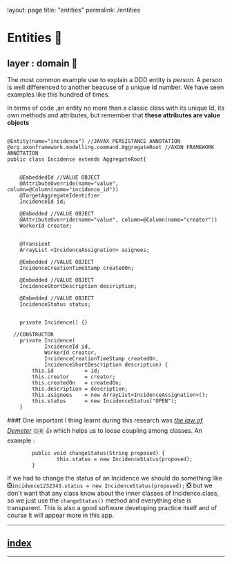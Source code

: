 layout: page
title: "entities"
permalink: /entities

# Entities 👻
## layer : domain 🔴


The most common example use to explain a DDD entity is _person_. A person  is well differenced to another beacuse of a unique Id number. We have seen examples like this hundred of times.

In terms of code ,an entity no more than a classic class with its unique Id, its own methods and attributes, but remember that **these attributes are value objects** 

```

@Entity(name="incidence") //JAVAX PERSISTANCE ANNOTATION
@org.axonframework.modelling.command.AggregateRoot //AXON FRAMEWORK ANNOTATION
public class Incidence extends AggregateRoot{
	
	
	@EmbeddedId //VALUE OBJECT
	@AttributeOverride(name="value", column=@Column(name="incidence_id"))
	@TargetAggregateIdentifier
	IncidenceId id;
	
	@Embedded //VALUE OBJECT
	@AttributeOverride(name="value", column=@Column(name="creator"))
	WorkerId creator;
	
	
	@Transient
	ArrayList <IncidenceAssignation> asignees;
		
	@Embedded //VALUE OBJECT
	IncidenceCreationTimeStamp createdOn;
	
	@Embedded //VALUE OBJECT
	IncidenceShortDescription description;
	
	@Embedded //VALUE OBJECT
	IncidenceStatus status;
	

	private Incidence() {}
	
  //CONSTRUCTOR
	private Incidence(
			IncidenceId id, 
			WorkerId creator, 
			IncidenceCreationTimeStamp createdOn,
			IncidenceShortDescription description) {
		this.id          = id;
		this.creator     = creator;
		this.createdOn   = createdOn;
		this.description = description;
		this.asignees    = new ArrayList<IncidenceAssignation>();
		this.status      = new IncidenceStatus("OPEN");
	}

```


###❗ One important I thing learnt during this research was [_the law of Demeter_](https://en.wikipedia.org/wiki/Law_of_Demeter) 🇬🇷 👍 which helps us to loose coupling among classes.
An example :

```
		public void changeStatus(String proposed) {
				this.status = new IncidenceStatus(proposed);
		}

```
If we had to change the status of an Incidence we should do something like ❎`incidence1232343.status = new IncidenceStatus(proposed);` ❎  but we don't want that any class know about the inner classes of Incidence.class, so we just use the `changeStatus()` method and everything else is transparent.
This is also a good software developing practice itself and of course it will appear more in this app.



---
## [index](https://jmiquis.github.io/TFG-DDD-Theoretical/) 
---
